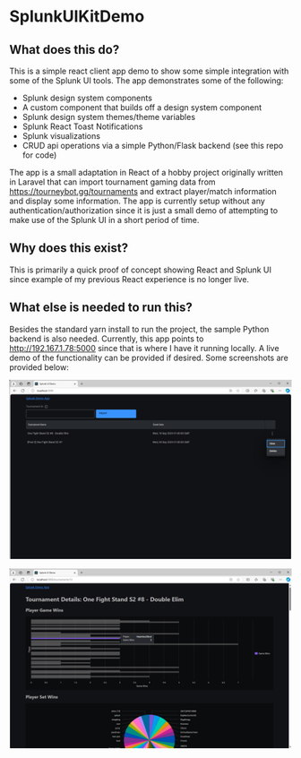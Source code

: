 # SplunkUIKitDemo

## What does this do?
This is a simple react client app demo to show some simple integration with some of the Splunk UI tools.
The app demonstrates some of the following:
- Splunk design system components
- A custom component that builds off a design system component
- Splunk design system themes/theme variables
- Splunk React Toast Notifications
- Splunk visualizations
- CRUD api operations via a simple Python/Flask backend (see this repo for code)

The app is a small adaptation in React of a hobby project originally written in Laravel that can import tournament gaming data from https://tourneybot.gg/tournaments and extract player/match information and display some information.  The app is currently setup without any authentication/authorization since it is just a small demo of attempting to make use of the Splunk UI in a short period of time.  

## Why does this exist?
This is primarily a quick proof of concept showing React and Splunk UI since example of my previous React experience is no longer live.

## What else is needed to run this?
Besides the standard yarn install to run the project, the sample Python backend is also needed.  Currently, this app points to http://192.167.1.78:5000 since that is where I have it running locally.  A live demo of the functionality can be provided if desired.  Some screenshots are provided below:

![Import/Listing Page](/public/screenshot-2.png?raw=true "Import/Listing Page")

![Detail/Visualization Page](/public/screenshot-1.png?raw=true "Detail/Visualization Page")